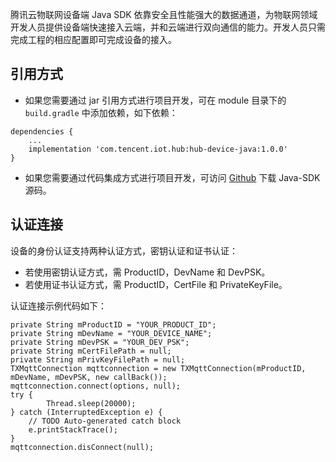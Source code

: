 

腾讯云物联网设备端 Java SDK 依靠安全且性能强大的数据通道，为物联网领域开发人员提供设备端快速接入云端，并和云端进行双向通信的能力。开发人员只需完成工程的相应配置即可完成设备的接入。

## 引用方式
- 如果您需要通过 jar 引用方式进行项目开发，可在 module 目录下的 `build.gradle` 中添加依赖，如下依赖：
```
dependencies {
    ...
    implementation 'com.tencent.iot.hub:hub-device-java:1.0.0'
}
```
- 如果您需要通过代码集成方式进行项目开发，可访问 [Github](https://github.com/tencentyun/iot-device-java/tree/master/hub-device-java) 下载 Java-SDK 源码。

## 认证连接 ##

设备的身份认证支持两种认证方式，密钥认证和证书认证：
- 若使用密钥认证方式，需 ProductID，DevName 和 DevPSK。
- 若使用证书认证方式，需 ProductID，CertFile 和 PrivateKeyFile。

认证连接示例代码如下：
``` 
private String mProductID = "YOUR_PRODUCT_ID";
private String mDevName = "YOUR_DEVICE_NAME";
private String mDevPSK = "YOUR_DEV_PSK";
private String mCertFilePath = null;
private String mPrivKeyFilePath = null;
TXMqttConnection mqttconnection = new TXMqttConnection(mProductID, mDevName, mDevPSK, new callBack());
mqttconnection.connect(options, null);
try {
		Thread.sleep(20000);
} catch (InterruptedException e) {
	// TODO Auto-generated catch block
	e.printStackTrace();
}
mqttconnection.disConnect(null);
```
